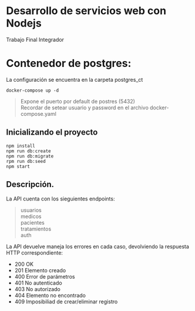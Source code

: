 # Desarrollo de servicios web con Nodejs
Trabajo Final Integrador

# Contenedor de postgres:
La configuración se encuentra en la carpeta postgres_ct
```
docker-compose up -d
```
> Expone el puerto por default de postres (5432)  
> Recordar de setear usuario y password en el archivo docker-compose.yaml

## Inicializando el proyecto
```
npm install
npm run db:create
npm run db:migrate
rpm run db:seed
npm start
```

## Descripción.
La API cuenta con los sieguientes endpoints:
> usuarios  
> medicos  
> pacientes  
> tratamientos  
> auth  

La API devuelve maneja los errores en cada caso, devolviendo la respuesta HTTP correspondiente:
- 200 OK
- 201 Elemento creado
- 400 Error de parámetros
- 401 No autenticado
- 403 No autorizado
- 404 Elemento no encontrado
- 409 Imposibiliad de crear/eliminar registro


